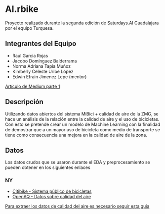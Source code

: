 # AI.rbike
Proyecto realizado durante la segunda edición de Saturdays.AI Guadalajara
por el equipo Turquesa.

## Integrantes del Equipo
- Raul Garcia Rojas
- Jacobo Domínguez Balderrama
- Norma Adriana Tapia Muñoz
- Kimberly Celeste Uribe López
- Edwin Efrain Jimenez Lepe (mentor)

[Artículo de Medium parte 1](https://medium.com/@kimberlyuribe/ai-rbike-renovar-el-enfoque-del-uso-de-bicicleta-a-través-del-análisis-de-datos-y-su-impacto-en-aff584116146)

## Descripción
Utilizando datos abiertos del sistema MiBici + calidad de aire de la ZMG, se hace un
análisis de la relación entre la calidad de aire y el uso de bicicletas. Con esto se pretende
crear un modelo de Machine Learning con la finalidad de demostrar que a un mayor uso
de bicicleta como medio de transporte se tiene como consecuencia una mejora en la
calidad de aire de la zona.

## Datos
Los datos crudos que se usaron durante el EDA y preprocesamiento se pueden obtener en los siguientes enlaces

### NY
- [Citibike - Sistema público de bicicletas](https://s3.amazonaws.com/tripdata/index.html)
- [OpenAQ - Datos sobre calidad del aire](http://openaq-data.s3.amazonaws.com/index.html) 

[Para extraer los datos de calidad del aire es necesario seguir esta guía](https://medium.com/@openaq/how-in-the-world-do-you-access-air-quality-data-older-than-90-days-on-the-openaq-platform-8562df519ecd)